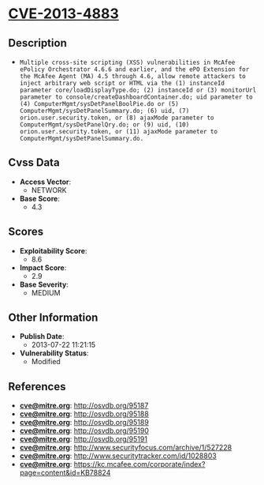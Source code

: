 
# [CVE-2013-4883](http://osvdb.org/95187)

## Description

- `Multiple cross-site scripting (XSS) vulnerabilities in McAfee ePolicy Orchestrator 4.6.6 and earlier, and the ePO Extension for the McAfee Agent (MA) 4.5 through 4.6, allow remote attackers to inject arbitrary web script or HTML via the (1) instanceId parameter core/loadDisplayType.do; (2) instanceId or (3) monitorUrl parameter to console/createDashboardContainer.do; uid parameter to (4) ComputerMgmt/sysDetPanelBoolPie.do or (5) ComputerMgmt/sysDetPanelSummary.do; (6) uid, (7) orion.user.security.token, or (8) ajaxMode parameter to ComputerMgmt/sysDetPanelQry.do; or (9) uid, (10) orion.user.security.token, or (11) ajaxMode parameter to ComputerMgmt/sysDetPanelSummary.do.`

## Cvss Data

- **Access Vector**:
  - NETWORK
- **Base Score**:
  - 4.3

## Scores

- **Exploitability Score**:
  - 8.6
- **Impact Score**:
  - 2.9
- **Base Severity**:
  - MEDIUM

## Other Information

- **Publish Date**:
  - 2013-07-22 11:21:15
- **Vulnerability Status**:
  - Modified

## References

- **cve@mitre.org**: http://osvdb.org/95187
- **cve@mitre.org**: http://osvdb.org/95188
- **cve@mitre.org**: http://osvdb.org/95189
- **cve@mitre.org**: http://osvdb.org/95190
- **cve@mitre.org**: http://osvdb.org/95191
- **cve@mitre.org**: http://www.securityfocus.com/archive/1/527228
- **cve@mitre.org**: http://www.securitytracker.com/id/1028803
- **cve@mitre.org**: https://kc.mcafee.com/corporate/index?page=content&id=KB78824
